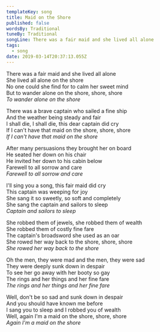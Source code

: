 ```yaml
---
templateKey: song
title: Maid on the Shore
published: false
wordsBy: Traditional
tuneBy: Traditional
songLine: There was a fair maid and she lived all alone
tags:
  - song
date: 2019-03-14T20:37:13.055Z
---
```

There was a fair maid and she lived all alone\
She lived all alone on the shore\
No one could she find for to calm her sweet mind\
But to wander alone on the shore, shore, shore\
_To wander alone on the shore_

There was a brave captain who sailed a fine ship\
And the weather being steady and fair\
I shall die, I shall die, this dear captain did cry\
If I can't have that maid on the shore, shore, shore\
_If I can't have that maid on the shore_

After many persuasions they brought her on board\
He seated her down on his chair\
He invited her down to his cabin below\
Farewell to all sorrow and care\
_Farewell to all sorrow and care_

I'll sing you a song, this fair maid did cry\
This captain was weeping for joy\
She sang it so sweetly, so soft and completely\
She sang the captain and sailors to sleep\
_Captain and sailors to sleep_

She robbed them of jewels, she robbed them of wealth\
She robbed them of costly fine fare\
The captain's broadsword she used as an oar\
She rowed her way back to the shore, shore, shore\
_She rowed her way back to the shore_

Oh the men, they were mad and the men, they were sad\
They were deeply sunk down in despair\
To see her go away with her booty so gay\
The rings and her things and her fine fare\
_The rings and her things and her fine fare_

Well, don't be so sad and sunk down in despair\
And you should have known me before\
I sang you to sleep and I robbed you of wealth\
Well, again I'm a maid on the shore, shore, shore\
_Again I'm a maid on the shore_
